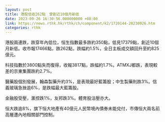 ```yaml
---
layout: post
title: 港股低收262點　曾創近10個月新低
date: 2023-09-26 16:30:56.000000000 +08:00
link: https://news.rthk.hk/rthk/ch/component/k2/1720144-20230926.htm
categories: rthk
---
```


港股兩連跌，跌穿年內低位，恒生指數最多跌約350點，低見17379點，創近10個月新低。收市報17466點，跌262點，跌幅約1.5%，全日主板成交額回升至約825億元。

科技指數於3800點失而復得，收報3817點，跌幅約1.7%。ATMXJ都跌，表現較差的京東集團跌約2.7%。

醫藥股個別發展，翰森製藥升約3%，是表現最好藍籌股；中生製藥則跌3%。信義玻璃急挫逾6%，是跌幅最大藍籌股。

金融股受壓，滙控跌1%，友邦跌3%。體育股沽壓亦大。

恒大跌逾8%，旗下恒大地產有40億元人民幣境內債券未能兌付，市傳恒大兩名前高層遭內地相關部門控制。
